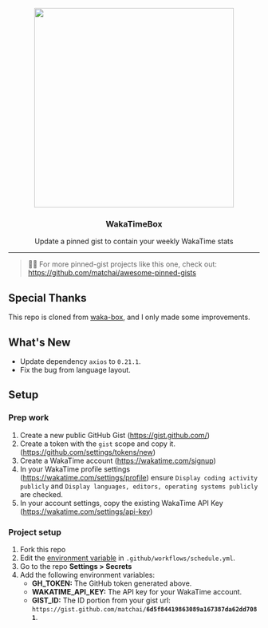 <p align="center">
  <img width="400" src="https://user-images.githubusercontent.com/37981444/103744014-e2559f80-4fb1-11eb-963e-6a4b5b219deb.png">
  <h3 align="center">WakaTimeBox</h3>
  <p align="center">Update a pinned gist to contain your weekly WakaTime stats</p>
</p>

---

> 📌✨ For more pinned-gist projects like this one, check out: https://github.com/matchai/awesome-pinned-gists

## Special Thanks

This repo is cloned from [waka-box](https://github.com/matchai/waka-box), and I only made some improvements.

## What's New

- Update dependency `axios` to `0.21.1`.
- Fix the bug from language layout.

## Setup

### Prep work

1. Create a new public GitHub Gist (https://gist.github.com/)
2. Create a token with the `gist` scope and copy it. (https://github.com/settings/tokens/new)
3. Create a WakaTime account (https://wakatime.com/signup)
4. In your WakaTime profile settings (https://wakatime.com/settings/profile) ensure `Display coding activity publicly` and `Display languages, editors, operating systems publicly` are checked.
5. In your account settings, copy the existing WakaTime API Key (https://wakatime.com/settings/api-key)

### Project setup

1. Fork this repo
2. Edit the [environment variable](https://github.com/matchai/waka-box/blob/master/.github/workflows/schedule.yml#L13-L15) in `.github/workflows/schedule.yml`.
3. Go to the repo **Settings > Secrets**
4. Add the following environment variables:
   - **GH_TOKEN:** The GitHub token generated above.
   - **WAKATIME_API_KEY:** The API key for your WakaTime account.
   - **GIST_ID:** The ID portion from your gist url: `https://gist.github.com/matchai/`**`6d5f84419863089a167387da62dd7081`**.
